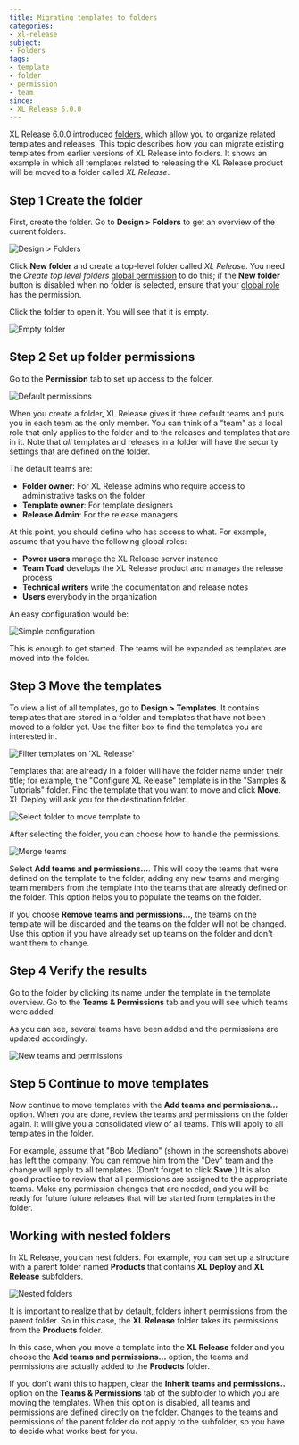 ```yaml
---
title: Migrating templates to folders
categories:
- xl-release
subject:
- Folders
tags:
- template
- folder
- permission
- team
since:
- XL Release 6.0.0
---
```


XL Release 6.0.0 introduced [folders](/xl-release/how-to/manage-templates-and-releases-using-folders.html), which allow you to organize related templates and releases. This topic describes how you can migrate existing templates from earlier versions of XL Release into folders. It shows an example in which all templates related to releasing the XL Release product will be moved to a folder called *XL Release*.

## Step 1 Create the folder

First, create the folder. Go to **Design > Folders** to get an overview of the current folders.

![Design > Folders](../images/migrate-templates/Design-Folders.png)

Click **New folder** and create a top-level folder called *XL Release*. You need the *Create top level folders* [global permission](/xl-release/how-to/configure-permissions.html) to do this; if the **New folder** button is disabled when no folder is selected, ensure that your [global role](/xl-release/how-to/configure-roles.html) has the permission.

Click the folder to open it. You will see that it is empty.

![Empty folder](../images/migrate-templates/empty-folder.png)

## Step 2 Set up folder permissions

Go to the **Permission** tab to set up access to the folder.

![Default permissions](../images/migrate-templates/default-permissions.png)

When you create a folder, XL Release gives it three default teams and puts you in each team as the only member. You can think of a "team" as a local role that only applies to the folder and to the releases and templates that are in it. Note that _all_ templates and releases in a folder will have the security settings that are defined on the folder.

The default teams are:

* **Folder owner**: For XL Release admins who require access to administrative tasks on the folder
* **Template owner**: For template designers
* **Release Admin**: For the release managers

At this point, you should define who has access to what. For example, assume that you have the following global roles:

* **Power users** manage the XL Release server instance
* **Team Toad** develops the XL Release product and manages the release process
* **Technical writers** write the documentation and release notes
* **Users** everybody in the organization

An easy configuration would be:

![Simple configuration](../images/migrate-templates/simple-configuration.png)

This is enough to get started. The teams will be expanded as templates are moved into the folder.

## Step 3 Move the templates

To view a list of all templates, go to **Design > Templates**. It contains templates that are stored in a folder and templates that have not been moved to a folder yet. Use the filter box to find the templates you are interested in.

![Filter templates on 'XL Release'](../images/migrate-templates/template-search.png)

Templates that are already in a folder will have the folder name under their title; for example, the "Configure XL Release" template is in the "Samples & Tutorials" folder. Find the template that you want to move and click **Move**. XL Deploy will ask you for the destination folder.

![Select folder to move template to](../images/migrate-templates/move-template-to.png)

After selecting the folder, you can choose how to handle the permissions.

![Merge teams](../images/migrate-templates/merge-teams.png)

Select **Add teams and permissions...**. This will copy the teams that were defined on the template to the folder, adding any new teams and merging team members from the template into the teams that are already defined on the folder. This option helps you to populate the teams on the folder.

If you choose **Remove teams and permissions...**, the teams on the template will be discarded and the teams on the folder will not be changed. Use this option if you have already set up teams on the folder and don't want them to change.

## Step 4 Verify the results

Go to the folder by clicking its name under the template in the template overview. Go to the **Teams & Permissions** tab and you will see which teams were added.

As you can see, several teams have been added and the permissions are updated accordingly.

![New teams and permissions](../images/migrate-templates/new-teams.png)

## Step 5 Continue to move templates

Now continue to move templates with the **Add teams and permissions...** option. When you are done, review the teams and permissions on the folder again. It will give you a consolidated view of all teams. This will apply to all templates in the folder.

For example, assume that "Bob Mediano" (shown in the screenshots above) has left the company. You can remove him from the "Dev" team and the change will apply to all templates. (Don't forget to click **Save**.) It is also good practice to review that all permissions are assigned to the appropriate teams. Make any permission changes that are needed, and you will be ready for future future releases that will be started from templates in the folder.

## Working with nested folders

In XL Release, you can nest folders. For example, you can set up a structure with a parent folder named **Products** that contains **XL Deploy** and **XL Release** subfolders.

![Nested folders](../images/migrate-templates/nested-folders.png)

It is important to realize that by default, folders inherit permissions from the parent folder. So in this case, the **XL Release** folder takes its permissions from the **Products** folder.

In this case, when you move a template into the **XL Release** folder and you choose the **Add teams and permissions...** option, the teams and permissions are actually added to the **Products** folder.

If you don't want this to happen, clear the **Inherit teams and permissions..** option on the **Teams & Permissions** tab of the subfolder to which you are moving the templates. When this option is disabled, all teams and permissions are defined directly on the folder. Changes to the teams and permissions of the parent folder do not apply to the subfolder, so you have to decide what works best for you.
